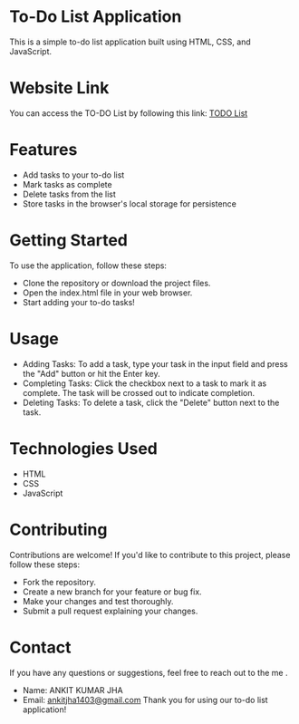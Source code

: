 # To-Do List Application
This is a simple to-do list application built using HTML, CSS, and JavaScript.

# Website Link
You can access the TO-DO List  by following this link: [TODO List](https://ankitjha13.github.io/TODO-list/)

# Features
- Add tasks to your to-do list
- Mark tasks as complete
- Delete tasks from the list
- Store tasks in the browser's local storage for persistence


# Getting Started
To use the application, follow these steps:

- Clone the repository or download the project files.
- Open the index.html file in your web browser.
- Start adding your to-do tasks!
# Usage
- Adding Tasks: To add a task, type your task in the input field and press the "Add" button or hit the Enter key.
- Completing Tasks: Click the checkbox next to a task to mark it as complete. The task will be crossed out to indicate completion.
- Deleting Tasks: To delete a task, click the "Delete" button next to the task.
  
# Technologies Used
- HTML
- CSS
- JavaScript
  
# Contributing
Contributions are welcome! If you'd like to contribute to this project, please follow these steps:

- Fork the repository.
- Create a new branch for your feature or bug fix.
- Make your changes and test thoroughly.
- Submit a pull request explaining your changes.
  
# Contact
If you have any questions or suggestions, feel free to reach out to the me .

- Name: ANKIT KUMAR JHA
- Email: ankitjha1403@gmail.com
Thank you for using our to-do list application!

